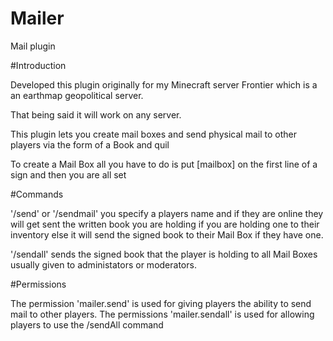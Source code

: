 # Mailer
Mail plugin


#Introduction

Developed this plugin originally for my Minecraft server Frontier which is a an earthmap geopolitical server.

That being said it will work on any server.

This plugin lets you create mail boxes and send physical mail to other players via the form of a Book and quil

To create a Mail Box all you have to do is put [mailbox] on the first line of a sign and then you are all set



#Commands

'/send' or '/sendmail' you specify a players name and if they are online they will get sent the written book you are holding if you are holding one to their inventory else it will send the signed book to their Mail Box if they have one.

'/sendall' sends the signed book that the player is holding to all Mail Boxes usually given to administators or moderators. 

#Permissions

The permission 'mailer.send' is used for giving players the ability to send mail to other players.
The permissions 'mailer.sendall' is used for allowing players to use the /sendAll command

